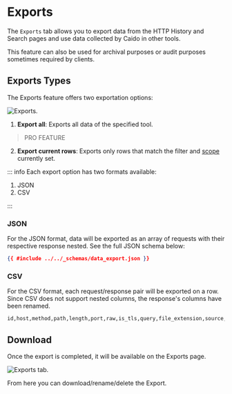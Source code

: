 # Exports

The `Exports` tab allows you to export data from the HTTP History and Search pages and use data collected by Caido in other tools.

This feature can also be used for archival purposes or audit purposes sometimes required by clients.

## Exports Types

The Exports feature offers two exportation options:

<img alt="Exports." src="/_images/export_types.png" center/>

1. **Export all**: Exports all data of the specified tool.

> PRO FEATURE

2. **Export current rows**: Exports only rows that match the filter and [scope](/reference/features/overview/scope.md) currently set.

::: info
Each export option has two formats available:

1. JSON
2. CSV

:::

### JSON

For the JSON format, data will be exported as an array of requests with their respective response nested. See the full JSON schema below:

  ```json
  {{ #include ../../_schemas/data_export.json }}
  ```

### CSV

For the CSV format, each request/response pair will be exported on a row. Since CSV does not support nested columns, the response's columns have been renamed.

  ```csv
  id,host,method,path,length,port,raw,is_tls,query,file_extension,source,alteration,edited,parent_id,created_at,response_id,response_status_code,response_raw,response_length,response_alteration,response_edited,response_parent_id,response_created_at
  ```

## Download

Once the export is completed, it will be available on the Exports page.

<img alt="Exports tab." src="/_images/exports_tab.png">

From here you can download/rename/delete the Export.
